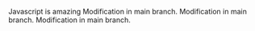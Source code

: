 Javascript is amazing
 Modification in main branch.
 Modification in main branch.
 Modification in main branch.

 
